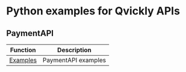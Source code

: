 # Python examples for Qvickly APIs

## PaymentAPI

| Function                        | Description         |
| ------------------------------- | ------------------- |
| [Examples](examples/PaymentAPI) | PaymentAPI examples |
